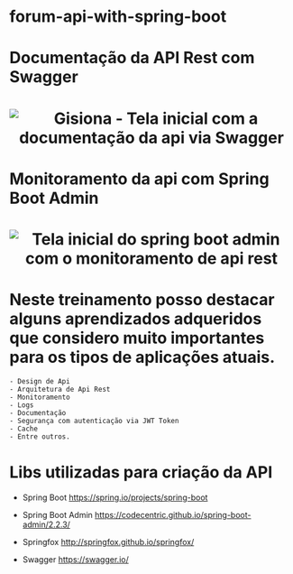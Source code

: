 # forum-api-with-spring-boot


# Documentação da API Rest com Swagger
<h1 align="center">
    <img alt="Gisiona - Tela inicial com a documentação da api via Swagger" src="https://i.pinimg.com/originals/de/43/bb/de43bbf0a0475f456afada3bf5b90fd0.png" />
</h1>

# Monitoramento da api com Spring Boot Admin
<h1 align="center">
    <img alt="Tela inicial do spring boot admin com o monitoramento de api rest" src="https://i.pinimg.com/originals/7f/4c/91/7f4c91981e2075396417a0023c0b4cc1.png" />
</h1>

# Neste treinamento posso destacar alguns aprendizados adqueridos que considero muito importantes para os tipos de aplicações atuais.
    - Design de Api
    - Arquitetura de Api Rest
    - Monitoramento
    - Logs
    - Documentação
    - Segurança com autenticação via JWT Token
    - Cache 
    - Entre outros.


# Libs utilizadas para criação da API
- Spring Boot 
https://spring.io/projects/spring-boot

- Spring Boot Admin 
https://codecentric.github.io/spring-boot-admin/2.2.3/

- Springfox 
http://springfox.github.io/springfox/

- Swagger 
https://swagger.io/
